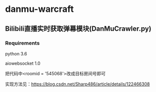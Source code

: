 # danmu-warcraft
## Bilibili直播实时获取弹幕模块(DanMuCrawler.py)
### Requirements
python 3.6

aiowebsocket 1.0

把代码中<roomid = '545068'>改成目标房间号即可

实现方法见：https://blog.csdn.net/Sharp486/article/details/122466308
